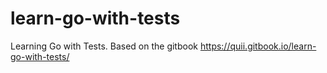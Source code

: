 # learn-go-with-tests
Learning Go with Tests. Based on the gitbook https://quii.gitbook.io/learn-go-with-tests/

